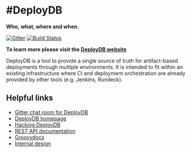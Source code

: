 # #DeployDB

**Who, what, where and when.**

[![Gitter](https://badges.gitter.im/Join%20Chat.svg)](https://gitter.im/lookout/deploydb)
[![Build Status](https://travis-ci.org/lookout/deploydb.svg?branch=master)](https://travis-ci.org/lookout/deploydb)

**To learn more please visit the [DeployDB website](http://hackers.lookout.com/deploydb/)**

DeployDB is a tool to provide a single source of truth for artifact-based
deployments through multiple environments. It is intended to fit within an
existing infrastructure where CI and deployment orchestration are already
provided by other tools (e.g. Jenkins, Rundeck).



## Helpful links

 * [Gitter chat room for DeployDB](https://gitter.im/lookout/deploydb)
 * [DeployDB homepage](http://hackers.lookout.com/deploydb/)
 * [Hacking DeployDB](http://hackers.lookout.com/deploydb/hacking.html)
 * [REST API documentation](http://hackers.lookout.com/deploydb/restapi/)
 * [Groovydocs](http://hackers.lookout.com/deploydb/groovydoc)
 * [Internal design](http://hackers.lookout.com/deploydb/internals.html)
